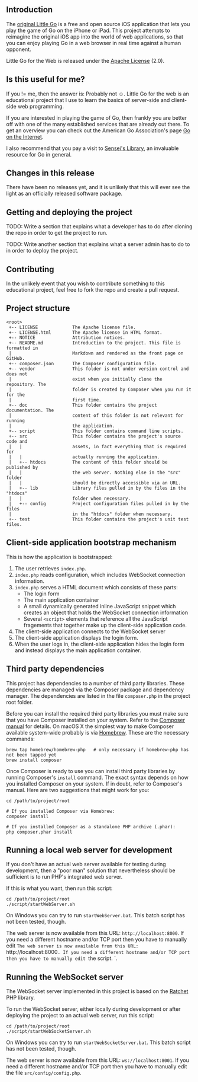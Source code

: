 ## Introduction

The [original Little Go](https://https://github.com/herzbube/littlego) is a free and open source iOS application that lets you play the game of Go on the iPhone or iPad. This project attempts to reimagine the original iOS app into the world of web applications, so that you can enjoy playing Go in a web browser in real time against a human opponent.

Little Go for the Web is released under the [Apache License](http://www.apache.org/licenses/LICENSE-2.0) (2.0).

## Is this useful for me?

If you != me, then the answer is: Probably not ☺. Little Go for the web is an educational project that I use to learn the basics of server-side and client-side web programming.

If you are interested in playing the game of Go, then frankly you are better off with one of the many established services that are already out there. To get an overview you can check out the 
American Go Association's page [Go on the Internet](http://www.usgo.org/go-internet).
 
I also recommend that you pay a visit to [Sensei's Library](https://senseis.xmp.net/), an invaluable resource for Go in general.

## Changes in this release

There have been no releases yet, and it is unlikely that this will ever see the light as an officially released software package.

## Getting and deploying the project

TODO: Write a section that explains what a developer has to do after cloning the repo in order to get the project to run.

TODO: Write another section that explains what a server admin has to do to in order to deploy the project.

## Contributing

In the unlikely event that you wish to contribute something to this educational project, feel free to fork the repo and create a pull request.

## Project structure

```
<root>
 +-- LICENSE             The Apache license file.
 +-- LICENSE.html        The Apache license in HTML format.
 +-- NOTICE              Attribution notices.
 +-- README.md           Introduction to the project. This file is formatted in
 |                       Markdown and rendered as the front page on GitHub.
 +-- composer.json       The Composer configuration file.
 +-- vendor              This folder is not under version control and does not
 |                       exist when you initially clone the repository. The
 |                       folder is created by Composer when you run it for the
 |                       first time.
 +-- doc                 This folder contains the project documentation. The
 |                       content of this folder is not relevant for running
 |                       the application.
 +-- script              This folder contains command line scripts.
 +-- src                 This folder contains the project's source code and
 |   |                   assets, in fact everything that is required for
 |   |                   actually running the application.
 |   +-- htdocs          The content of this folder should be published by
 |   |                   the web server. Nothing else in the "src" folder
 |   |                   should be directly accessible via an URL.
 |   +-- lib             Library files pulled in by the files in the "htdocs"
 |   |                   folder when necessary.
 |   +-- config          Project configuration files pulled in by the files
 |                       in the "htdocs" folder when necessary.
 +-- test                This folder contains the project's unit test files.
```

## Client-side application bootstrap mechanism

This is how the application is bootstrapped:

1. The user retrieves `index.php`.
1. `index.php` reads configuration, which includes WebSocket connection information.
1. `index.php` serves a HTML document which consists of these parts:
   * The login form
   * The main application container
   * A small dynamically generated inline JavaScript snippet which creates an object that holds the WebSocket connection information
   * Several `<script>` elements that reference all the JavaScript fragements that together make up the client-side application code.
1. The client-side application connects to the WebSocket server
1. The client-side application displays the login form.
1. When the user logs in, the client-side application hides the login form and instead displays the main application container.

## Third party dependencies

This project has dependencies to a number of third party libraries. These dependencies are managed via the Composer package and dependency manager. The dependencies are listed in the file `composer.php` in the project root folder.
 
Before you can install the required third party libraries you must make sure that you have Composer installed on your system. Refer to the [Composer manual](https://getcomposer.org/doc/00-intro.md) for details. On macOS X the simplest way to make Composer available system-wide probably is via [Homebrew](https://brew.sh/). These are the necessary commands:

```
brew tap homebrew/homebrew-php   # only necessary if homebrew-php has not been tapped yet
brew install composer
```

Once Composer is ready to use you can install third party libraries by running Composer's ```install``` command. The exact syntax depends on how you installed Composer on your system. If in doubt, refer to Composer's manual. Here are two suggestions that might work for you:

```
cd /path/to/project/root

# If you installed Composer via Homebrew:
composer install

# If you installed Composer as a standalone PHP archive (.phar):
php composer.phar install
```

## Running a local web server for development

If you don't have an actual web server available for testing during development, then a "poor man" solution that nevertheless should be sufficient is to run PHP's integrated web server.

If this is what you want, then run this script:

```
cd /path/to/project/root
./script/startWebServer.sh
```

On Windows you can try to run `startWebServer.bat`. This batch script has not been tested, though.

The web server is now available from this URL: `http://localhost:8000`. If you need a different hostname and/or TCP port then you have to manually edit `The web server is now available from this URL: `http://localhost:8000`. If you need a different hostname and/or TCP port then you have to manually edit `the script.
`.


## Running the WebSocket server

The WebSocket server implemented in this project is based on the [Ratchet](http://socketo.me/) PHP library.

To run the WebSocket server, either locally during development or after deploying the project to an actual web server, run this script:

```
cd /path/to/project/root
./script/startWebSocketServer.sh
```

On Windows you can try to run `startWebSocketServer.bat`. This batch script has not been tested, though.

The web server is now available from this URL: `ws://localhost:8001`. If you need a different hostname and/or TCP port then you have to manually edit the file `src/config/config.php`.
